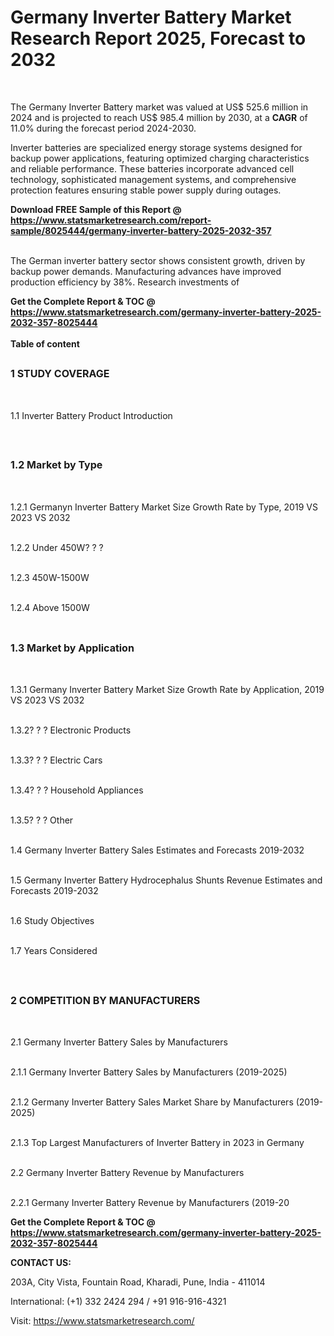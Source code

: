 <h1>Germany Inverter Battery Market Research Report 2025, Forecast to 2032</h1><br/><p>The Germany Inverter Battery market was valued at US$ 525.6 million in 2024 and is projected to reach US$ 985.4 million by 2030, at a <strong>CAGR</strong> of 11.0% during the forecast period 2024-2030.</p><p>
 
 Inverter batteries are specialized energy storage systems designed for backup power applications, featuring optimized charging characteristics and reliable performance. These batteries incorporate advanced cell technology, sophisticated management systems, and comprehensive protection features ensuring stable power supply during outages.</p><div><b>Download FREE Sample of this Report @ <a href="https://www.statsmarketresearch.com/download-free-sample/8025444/germany-inverter-battery-2025-2032-357">https://www.statsmarketresearch.com/report-sample/8025444/germany-inverter-battery-2025-2032-357</a></b></div><br><p>
 
 The German inverter battery sector shows consistent growth, driven by backup power demands. Manufacturing advances have improved production efficiency by 38%. Research investments of</p><div><b>Get the Complete Report & TOC @ <a href="https://www.statsmarketresearch.com/germany-inverter-battery-2025-2032-357-8025444">https://www.statsmarketresearch.com/germany-inverter-battery-2025-2032-357-8025444</a></b></div><br><b>Table of content</b><p><h2><span style="font-size:16px"><strong>1 STUDY COVERAGE</strong></span></h2><br />
 
 <p>1.1 Inverter Battery Product Introduction</p><br />
 
 <h2><span style="font-size:16px"><strong>1.2 Market by Type</strong></span></h2><br />
 
 <p>1.2.1 Germanyn Inverter Battery Market Size Growth Rate by Type, 2019 VS 2023 VS 2032<br /><br />
 
 1.2.2 Under 450W? ? ? <br /><br />
 
 1.2.3 450W-1500W<br /><br />
 
 1.2.4 Above 1500W<br /><br />
 
 <h2><span style="font-size:16px"><strong>1.3 Market by Application</strong></span></h2><br />
 
 <p>1.3.1 Germany Inverter Battery Market Size Growth Rate by Application, 2019 VS 2023 VS 2032<br /><br />
 
 1.3.2? ? ? Electronic Products<br /><br />
 
 1.3.3? ? ? Electric Cars<br /><br />
 
 1.3.4? ? ? Household Appliances<br /><br />
 
 1.3.5? ? ? Other<br /><br />
 
 1.4 Germany Inverter Battery Sales Estimates and Forecasts 2019-2032<br /><br />
 
 1.5 Germany Inverter Battery Hydrocephalus Shunts Revenue Estimates and Forecasts 2019-2032<br /><br />
 
 1.6 Study Objectives<br /><br />
 
 1.7 Years Considered</p><br />
 
 <h2><span style="font-size:16px"><strong>2 COMPETITION BY MANUFACTURERS</strong></span></h2><br />
 
 <p>2.1 Germany Inverter Battery Sales by Manufacturers<br /><br />
 
 2.1.1 Germany Inverter Battery Sales by Manufacturers (2019-2025)<br /><br />
 
 2.1.2 Germany Inverter Battery Sales Market Share by Manufacturers (2019-2025)<br /><br />
 
 2.1.3 Top Largest Manufacturers of Inverter Battery in 2023 in Germany<br /><br />
 
 2.2 Germany Inverter Battery Revenue by Manufacturers<br /><br />
 
 2.2.1 Germany Inverter Battery Revenue by Manufacturers (2019-20<br><div><b>Get the Complete Report & TOC @ <a href="https://www.statsmarketresearch.com/germany-inverter-battery-2025-2032-357-8025444">https://www.statsmarketresearch.com/germany-inverter-battery-2025-2032-357-8025444</a></b></div></p>
 
 <b>CONTACT US:</b><br>
 
 203A, City Vista, Fountain Road, Kharadi, Pune, India - 411014 <br>
 
 International: (+1) 332 2424 294 / +91 916-916-4321<br>
 
 Visit: <a href="https://www.statsmarketresearch.com/">https://www.statsmarketresearch.com/</a>
 
 <br>